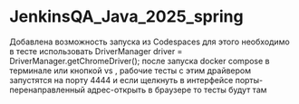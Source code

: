 # JenkinsQA_Java_2025_spring
Добавлена возможность запуска из Codespaces 
для этого необходимо в тесте использовать DriverManager
driver = DriverManager.getChromeDriver();
после запуска docker compose в терминале или кнопкой vs ,
рабочие тесты с этим драйвером запустятся
на порту 4444 и если щелкнуть в интерфейсе порты-перенаправленный адрес-открыть в браузере
то тесты будут там
